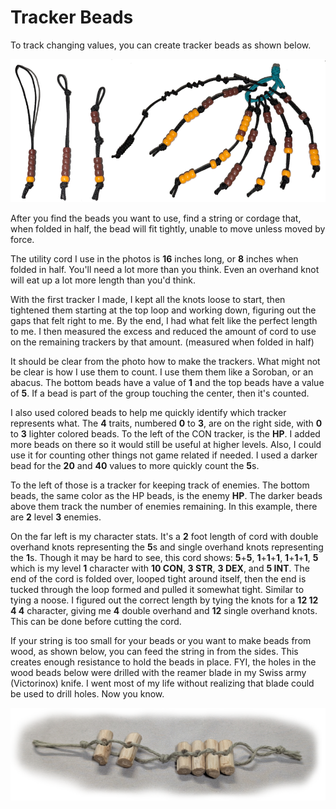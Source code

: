 # Tracker Beads

To track changing values, you can create tracker beads as shown below.

<img src="./beads_steps.png">

After you find the beads you want to use, find a string or cordage that, when folded in half, the bead will fit tightly, unable to move unless moved by force.

The utility cord I use in the photos is **16** inches long, or **8** inches when folded in half. You'll need a lot more than you think. Even an overhand knot will eat up a lot more length than you'd think.

With the first tracker I made, I kept all the knots loose to start, then tightened them starting at the top loop and working down, figuring out the gaps that felt right to me. By the end, I had what felt like the perfect length to me. I then measured the excess and reduced the amount of cord to use on the remaining trackers by that amount. (measured when folded in half)

It should be clear from the photo how to make the trackers. What might not be clear is how I use them to count. I use them them like a Soroban, or an abacus.  The bottom beads have a value of **1** and the top beads have a value of **5**. If a bead is part of the group touching the center, then it's counted.

I also used colored beads to help me quickly identify which tracker represents what.  The **4** traits, numbered **0** to **3**, are on the right side, with **0** to **3** lighter colored beads. To the left of the CON tracker, is the **HP**.  I added more beads on there so it would still be useful at higher levels.  Also, I could use it for counting other things not game related if needed. I used a darker bead for the **20** and **40** values to more quickly count the **5**s.

To the left of those is a tracker for keeping track of enemies. The bottom beads, the same color as the HP beads, is the enemy **HP**.  The darker beads above them track the number of enemies remaining.  In this example, there are **2** level **3** enemies.

On the far left is my character stats. It's a **2** foot length of cord with double overhand knots representing the **5**s and single overhand knots representing the **1**s. Though it may be hard to see, this cord shows: **5**+**5**, **1**+**1**+**1**, **1**+**1**+**1**, **5** which is my level **1** character with **10 CON**, **3 STR**, **3 DEX**, and **5 INT**. The end of the cord is folded over, looped tight around itself, then the end is tucked through the loop formed and pulled it somewhat tight. Similar to tying a noose. I figured out the correct length by tying the knots for a **12 12 4 4** character, giving me **4** double overhand and **12** single overhand knots. This can be done before cutting the cord.

If your string is too small for your beads or you want to make beads from wood, as shown below, you can feed the string in from the sides. This creates enough resistance to hold the beads in place. FYI, the holes in the wood beads below were drilled with the reamer blade in my Swiss army (Victorinox) knife. I went most of my life without realizing that blade could be used to drill holes. Now you know.

<img src="./beads_wood.png">

